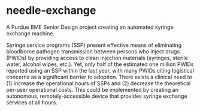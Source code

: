 # needle-exchange
A Purdue BME Senior Design project creating an automated syringe exchange machine.

Syringe service programs (SSP) present effective means of eliminating bloodborne pathogen transmission between persons who inject drugs (PWIDs) by providing access to clean injection materials (syringes, sterile water, alcohol wipes, etc.). Yet, only half of the estimated one million PWIDs reported using an SSP within the last year, with many PWIDs citing logistical concerns as a significant barrier to adoption. There exists a clinical need to (1) increase the operational hours of SSPs and (2) decrease the theoretical per-user operational costs. This could be implemented by creating an autonomous, remotely-accessible device that provides syringe exchange services at all hours.

